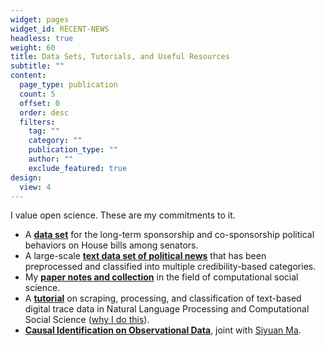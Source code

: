 ```yaml
---
widget: pages
widget_id: RECENT-NEWS
headless: true
weight: 60
title: Data Sets, Tutorials, and Useful Resources
subtitle: ""
content:
  page_type: publication
  count: 5
  offset: 0
  order: desc
  filters:
    tag: ""
    category: ""
    publication_type: ""
    author: ""
    exclude_featured: true
design:
  view: 4
---
```

I value open science. These are my commitments to it.

* A **[data set](https://github.com/hlbao/evolutionofcommunities)** for the long-term sponsorship and co-sponsorship political behaviors on House bills among senators.
* A large-scale **[text data set of political news](https://github.com/hlbao/classification_in_CSS/tree/main/smart_scraper/web_crawler)** that has been preprocessed and classified into multiple credibility-based categories.
* My **[paper notes and collection](https://www.carsonhlbao.com/post/my-random-notes-when-i-read-papers/)** in the field of computational social science.
* A **[tutorial](https://github.com/hlbao/classification_in_CSS)** on scraping, processing, and classification of text-based digital trace data in Natural Language Processing and Computational Social Science ([why I do this](https://www.carsonhlbao.com/post/classification-you-are-so-important/)).
* **[Causal Identification on Observational Data](https://drive.google.com/file/d/1xkFVirD6d_H80x8DqnSSbUkWofTb7IY7/view?usp=sharing)**, joint with [Siyuan Ma](https://siyuanma.org/).